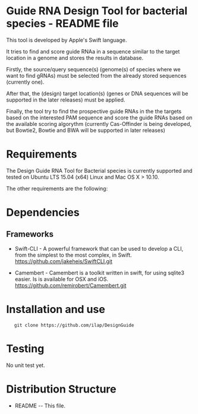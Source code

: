 Guide RNA Design Tool for bacterial species -  README file
==========================================================

This tool is developed by Apple's Swift language.

It tries to find and score guide RNAa in a sequence similar 
to the target location in a genome and stores the results in database. 

Firstly, the source/query sequence(s) (genome(s) of species where we want to find gRNAs) 
must be selected from the already stored sequences (currently one). 

After that, the (design) target location(s) (genes or DNA sequences will be supported in the later releases) must be applied.

Finally, the tool try to find the prospective guide RNAs in the the targets based on the interested PAM sequence and score the guide RNAs based on the available scoring algorythm (currently Cas-Offinder is being developed, but Bowtie2, Bowtie and BWA will be supported in later releases)


Requirements
============

The Design Guide RNA Tool for Bacterial species is currently supported and tested on Ubuntu LTS 
15.04 (x64) Linux and Mac OS X > 10.10. 

The other requirements are the following:

Dependencies
============

Frameworks
----------

- Swift-CLI -  A powerful framework that can be used to develop a CLI, from the simplest to the most complex, in Swift.
https://github.com/jakeheis/SwiftCLI.git

- Camembert - Camembert is a toolkit written in swift, for using sqlite3 easier. Is is available for OSX and iOS. 
https://github.com/remirobert/Camembert.git

Installation and use
======================

       git clone https://github.com/ilap/DesignGuide

Testing
=======
No unit test yet.

Distribution Structure
======================

- README       -- This file.
